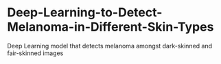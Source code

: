# Deep-Learning-to-Detect-Melanoma-in-Different-Skin-Types
Deep Learning model that detects melanoma amongst dark-skinned and fair-skinned images
